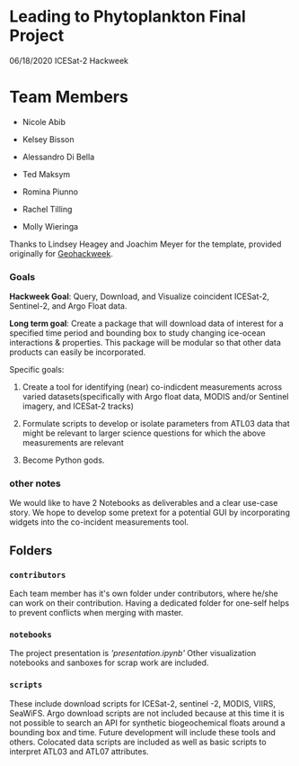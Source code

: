 # Leading to Phytoplankton Final Project

06/18/2020
ICESat-2 Hackweek

# Team Members

- Nicole Abib  
- Kelsey Bisson   
- Alessandro Di Bella   
- Ted Maksym     
- Romina Piunno     

- Rachel Tilling      

- Molly Wieringa       



Thanks to Lindsey Heagey and Joachim Meyer for the template, provided originally for [Geohackweek](https://github.com/geohackweek/sample_project_repository).

### Goals

**Hackweek Goal**: Query, Download, and Visualize coincident ICESat-2, Sentinel-2, and Argo Float data.     



**Long term goal**: Create a package that will download data of interest for a specified time period and bounding box to study changing ice-ocean interactions & properties. This package will be modular so that other data products can easily be incorporated. 

Specific goals: 
1. Create a tool for identifying (near) co-indicdent measurements across varied datasets(specifically with Argo float data, MODIS and/or Sentinel imagery, and ICESat-2 tracks)

2. Formulate scripts to develop or isolate parameters from ATL03 data that might be relevant to larger science questions for which the above measurements are relevant

3. Become Python gods. 

### other notes

We would like to have 2 Notebooks as deliverables and a clear use-case story. We hope to develop some pretext for a potential GUI by incorporating widgets into the co-incident measurements tool. 

## Folders

### `contributors`
Each team member has it's own folder under contributors, where he/she can
work on their contribution. Having a dedicated folder for one-self helps to 
prevent conflicts when merging with master.

### `notebooks`

The project presentation is *'presentation.ipynb'*
Other visualization notebooks and sanboxes for scrap work are included.

### `scripts`
These include download scripts for ICESat-2, sentinel -2, MODIS, VIIRS, SeaWiFS. Argo download scripts are not included because at this time it is not possible to search an API for synthetic biogeochemical floats around a bounding box and time. Future development will include these tools and others. Colocated data scripts are included as well as basic scripts to interpret ATL03 and ATL07 attributes.

